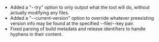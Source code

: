 - Added a "--try" option to only output what the tool will do, without actually modifying any files.
- Added a "--current-version" option to override whatever preexisting version info may be found at the specified --file/--key pair.
- Fixed parsing of build metadata and release identifiers to handle hyphens in their content.